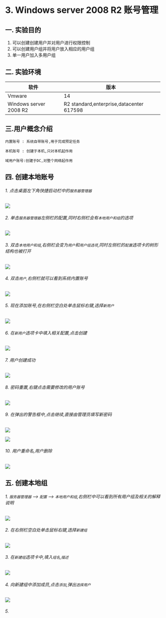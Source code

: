 # 3. Windows server 2008 R2 账号管理

## 一. 实验目的
1. 可以创建创建用户并对用户进行权限控制
2. 可以创建用户组并将用户放入相应的用户组
3. 单一用户加入多用户组

## 二. 实验环境

|软件|版本|
|----|----|
|Vmware| 14 |
|Windows server 2008 R2|R2 standard,enterprise,datacenter 617598|


## 三.用户概念介绍

```
内置账号 : 系统自带账号,用于完成预定任务
```

```
本机账号 : 创建于本机,只对本机起作用
```

```
域用户账号:创建于DC,对整个网络起作用
```

## 四. 创建本地账号

###### 1. 点击桌面左下角快捷启动栏中的`服务器管理器`

![](/windows/win2008R2/base/image/users-1.png)

###### 2. 单击`服务器管理器`左侧栏的配置,同时右侧栏会有`本地用户和组`的选项

![](/windows/win2008R2/base/image/users-2.png)

###### 3. 双击`本地用户和组`,右侧栏会变为`用户`和`用户组选项`,同时左侧栏的`配置`选项卡的树形结构也被打开

![](/windows/win2008R2/base/image/users-3.png)

###### 4. 双击`用户`,右侧栏就可以看到系统内置账号

![](/windows/win2008R2/base/image/users-4.png)

###### 5. 现在添加账号,在右侧栏空白处单击鼠标右键,选择`新用户`

![](/windows/win2008R2/base/image/users-5.png)

###### 6. 在`新用户`选项卡中填入相关配置,点击创建

![](/windows/win2008R2/base/image/users-6.png)

###### 7. 用户创建成功

![](/windows/win2008R2/base/image/users-7.png)

###### 8. 密码重置,右键点击需要修改的用户账号

![](/windows/win2008R2/base/image/users-8.png)

###### 9. 在弹出的警告框中,点击继续,直接由管理员填写新密码

![](/windows/win2008R2/base/image/users-9.png)

![](/windows/win2008R2/base/image/users-10.png)

###### 10. 用户重命名,用户删除

![](/windows/win2008R2/base/image/users-11.png)

## 五. 创建本地组

###### 1. `服务器管理器` --> `配置` --> `本地用户和组`,右侧栏中可以看到所有用户组及相关的解释说明

![](/windows/win2008R2/base/image/users-12.png)

###### 2. 在右侧栏空白处单击鼠标右键,选择`新建组`

![](/windows/win2008R2/base/image/users-13.png)

###### 3. 在`新建组`选项卡中,填入`组名`,`描述`

![](/windows/win2008R2/base/image/users-14.png)

###### 4. 向新建组中添加成员,点击`添加`,弹出`选择用户`

![](/windows/win2008R2/base/image/users-15.png)

###### 5. 






